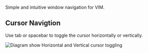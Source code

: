 Simple and intuitive window navigation for VIM.

## Cursor Navigtion

Use tab or spacebar to toggle the cursor horizontally or vertically.

![Diagram show Horizontal and Vertical cursor toggling]()


